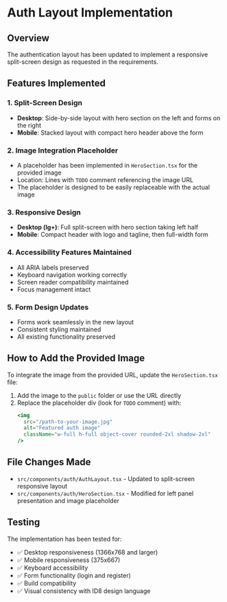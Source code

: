 # Auth Layout Implementation

## Overview
The authentication layout has been updated to implement a responsive split-screen design as requested in the requirements.

## Features Implemented

### 1. Split-Screen Design
- **Desktop**: Side-by-side layout with hero section on the left and forms on the right
- **Mobile**: Stacked layout with compact hero header above the form

### 2. Image Integration Placeholder
- A placeholder has been implemented in `HeroSection.tsx` for the provided image
- Location: Lines with `TODO` comment referencing the image URL
- The placeholder is designed to be easily replaceable with the actual image

### 3. Responsive Design
- **Desktop (lg+)**: Full split-screen with hero section taking left half
- **Mobile**: Compact header with logo and tagline, then full-width form

### 4. Accessibility Features Maintained
- All ARIA labels preserved
- Keyboard navigation working correctly
- Screen reader compatibility maintained
- Focus management intact

### 5. Form Design Updates
- Forms work seamlessly in the new layout
- Consistent styling maintained
- All existing functionality preserved

## How to Add the Provided Image

To integrate the image from the provided URL, update the `HeroSection.tsx` file:

1. Add the image to the `public` folder or use the URL directly
2. Replace the placeholder div (look for `TODO` comment) with:
   ```jsx
   <img 
     src="/path-to-your-image.jpg" 
     alt="Featured auth image"
     className="w-full h-full object-cover rounded-2xl shadow-2xl"
   />
   ```

## File Changes Made

- `src/components/auth/AuthLayout.tsx` - Updated to split-screen responsive layout
- `src/components/auth/HeroSection.tsx` - Modified for left panel presentation and image placeholder

## Testing

The implementation has been tested for:
- ✅ Desktop responsiveness (1366x768 and larger)
- ✅ Mobile responsiveness (375x667)
- ✅ Keyboard accessibility
- ✅ Form functionality (login and register)
- ✅ Build compatibility
- ✅ Visual consistency with ID8 design language